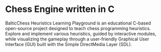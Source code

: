# Chess Engine written in C
BalticChess Heuristics Learning Playground is an educational C-based open-source project designed to teach chess programming heuristics. 
Explore and implement various heuristics, guided by interactive modules, while visualizing the gameplay through a user-friendly Graphical User Interface (GUI) built with the Simple DirectMedia Layer (SDL).
